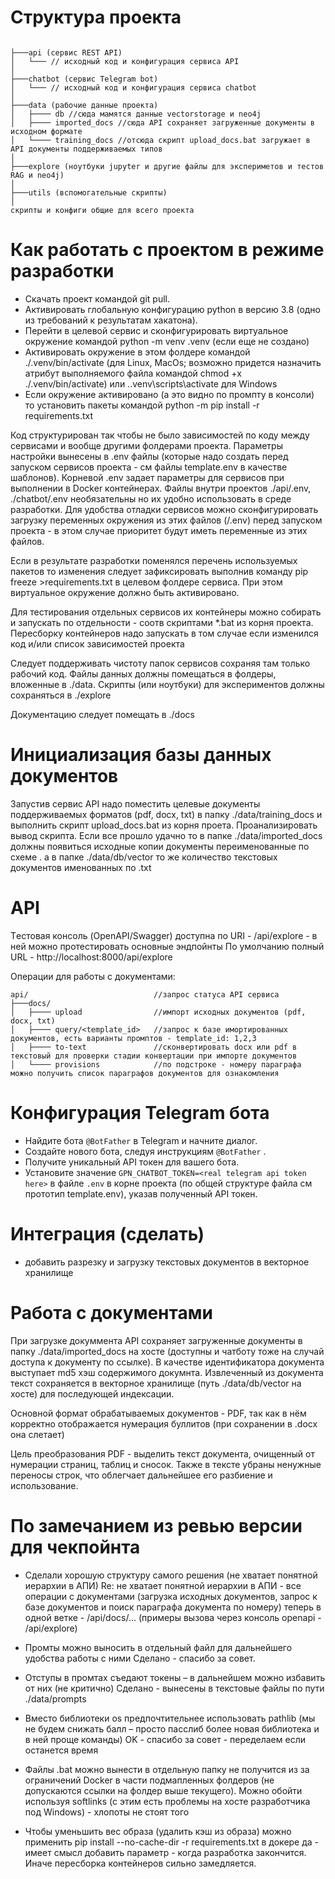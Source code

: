 # Структура проекта

```

├───api (сервис REST API)
│   └─── // исходный код и конфигурация сервиса API
│
├───chatbot (сервис Telegram bot)
│   └─── // исходный код и конфигурация сервиса chatbot
│
├───data (рабочие данные проекта)
│   ├──── db //сюда мамятся данные vectorstorage и neo4j
│   ├──── imported_docs //сюда API сохраняет загруженные документы в исходном формате
│   └──── training_docs //отсюда скрипт upload_docs.bat загружает в API документы поддерживаемых типов
│
├───explore (ноутбуки jupyter и другие файлы для экспериметов и тестов RAG и neo4j)
│
├───utils (вспомогательные скрипты)
│
скрипты и конфиги общие для всего проекта

```

# Как работать с проектом в режиме разработки

- Скачать проект командой git pull. 
- Активировать глобальную конфигурацию python в версию 3.8 (одно из требований к результатам хакатона).
- Перейти в целевой сервис и сконфигурировать виртуальное окружение командой python -m venv .venv (если еще не создано)
- Активировать окружение в этом фолдере командой ./.venv/bin/activate (для Linux, MacOs; возможно придется назначить атрибут выполняемого файла командой chmod +x ./.venv/bin/activate) или .\.venv\scripts\activate для Windows
- Если окружение активировано (а это видно по промпту в консоли) то установить пакеты командой python -m pip install -r requirements.txt

Код структурирован так чтобы не было зависимостей по коду между сервисами и вообще другими фолдерами проекта. Параметры настройки вынесены в .env файлы (которые надо создать перед запуском сервисов проекта - см файлы template.env в качестве шаблонов).
Корневой .env задает параметры для сервисов при выполнении в Docker контейнерах.
Файлы внутри проектов ./api/.env, ./chatbot/.env необязательны но их удобно использовать в среде разработки. Для удобства отладки сервисов можно сконфигурировать загрузку переменных окружения из этих файлов (<project>/.env) перед запуском проекта - в этом случае приоритет будут иметь переменные из этих файлов.

Если в результате разработки поменялся перечень используемых пакетов то изменения следует зафиксировать выполнив команду
pip freeze >requirements.txt в целевом фолдере сервиса. При этом виртуальное окружение должно быть активировано.

Для тестирования отдельных сервисов их контейнеры можно собирать и запускать по отдельности - соотв скриптами *.bat из корня проекта. Пересборку контейнеров надо запускать в том случае если изменился код и/или список зависимостей проекта

Следует поддерживать чистоту папок сервисов  сохраняя там только рабочий код. Файлы данных должны помещаться в фолдеры, вложенные в ./data. Скрипты (или ноутбуки) для экспериментов должны сохраняться в ./explore

Документацию следует помещать в ./docs

# Инициализация базы данных документов 

Запустив сервис API надо поместить целевые документы поддерживаемых форматов (pdf, docx, txt) в папку ./data/training_docs и выполнить скрипт upload_docs.bat из корня проета. Проанализировать вывод скрипта. Если все прошло удачно то в папке ./data/imported_docs должны появиться исходные копии документы переименованные по схеме <original-doc-content-md5-hash>.<original-ext>
а в папке ./data/db/vector то же количество текстовых документов именованных по <original-doc-content-md5-hash>.txt

# API

Tестовая консоль (OpenAPI/Swagger) доступна по URI - /api/explore - в ней можно протестировать основные эндпойнты
По умолчанию полный URL - http://localhost:8000/api/explore

Операции для работы с документами:

```
api/                            //запрос статуса API сервиса
├───docs/ 
│   ├──── upload                //импорт исходных документов (pdf, docx, txt)
│   ├──── query/<template_id>   //запрос к базе имортированных документов, есть варианты промптов - template_id: 1,2,3
│   ├──── to-text               //сконвертировать docx или pdf в текстовый для проверки стадии конвертации при импорте документов
│   └──── provisions            //по подстроке - номеру параграфа можно получить список параграфов документов для ознакомления

```

# Конфигурация Telegram бота 

- Найдите бота `@BotFather` в Telegram и начните диалог. 
- Создайте нового бота, следуя инструкциям  `@BotFather` . 
- Получите уникальный API токен для вашего бота. 
- Установите значение `GPN_CHATBOT_TOKEN=<real telegram api token here>` в файле `.env` в корне проекта (по общей структуре файла см прототип template.env), указав полученный API токен. 

# Интеграция (сделать)
- добавить разрезку и загрузку текстовых документов в векторное хранилище

# Работа с документами 
При загрузке докуммента API сохраняет загруженные документы в папку ./data/imported_docs на хосте (доступны и чатботу тоже на случай доступа к документу по ссылке).  В качестве идентификатора документа выступает md5 хэш содержимого докумнта. Извлеченный из документа текст сохраняется в векторное хранилище (путь ./data/db/vector на хосте) для последующей индексации.

Основной формат обрабатываемых документов - PDF, так как в нём корректно отображается нумерация буллитов (при сохранении в .docx она слетает)

Цель преобразования PDF - выделить текст документа, очищенный от нумерации страниц, таблиц и сносок.
Также в тексте убраны ненужные переносы строк, что облегчает дальнейшее его разбиение и использование.


# По замечанием из ревью версии для чекпойнта
- Сделали хорошую структуру самого решения (не хватает понятной иерархии в АПИ)
    Re: не хватает понятной иерархии в АПИ - все операции с документами (загрузка исходных документов, запрос к базе документов и поиск параграфа документа по номеру) теперь в одной ветке - /api/docs/... (примеры вызова через консоль openapi - /api/explore)

- Промты можно выносить в отдельный файл для дальнейшего удобства работы с ними
    Сделано - спасибо за совет.

- Отступы в промтах съедают токены – в дальнейшем можно избавить от них (не критично)
    Сделано - вынесены в текстовые файлы по пути ./data/prompts

- Вместо библиотеки os предпочтительнее использовать pathlib (мы не будем снижать балл – просто пасслиб более новая библиотека и в ней проще команды)
    OK - спасибо за совет - переделаем если останется время

- Файлы .bat можно вынести в отдельную папку
    не получится из за ограничений Docker в части подмапленных фолдеров (не допускаются ссылки на фолдер выше текущего). Можно обойти используя softlinks (с этим есть проблемы на хосте разработчика под Windows) - хлопоты не стоят того

- Чтобы уменьшить вес образа (удалить кэш из образа) можно применить pip install --no-cache-dir -r requirements.txt в докере
    да - имеет смысл добавить параметр - когда разработка закончится. Иначе пересборка контейнеров сильно замедляется.

